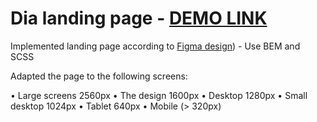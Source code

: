 # Dia landing page - [DEMO LINK](https://alej4ndro1.github.io/MyBike/)

Implemented landing page according to [Figma design](https://www.figma.com/file/7qwsWggv9BAxMi2VPhBuPr/Air-(formerly-Dia))) - Use BEM and SCSS

Adapted the page to the following screens:

• Large screens 2560px
• The design 1600px
• Desktop 1280px
• Small desktop 1024px
• Tablet 640px
• Mobile (> 320px)
